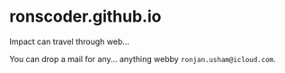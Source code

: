 # ronscoder.github.io
Impact can travel through web... 

You can drop a mail for any... anything webby `ronjan.usham@icloud.com`.
